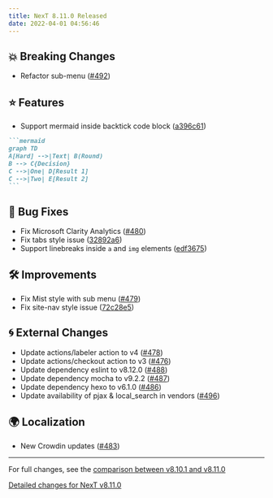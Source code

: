 ```yaml
---
title: NexT 8.11.0 Released
date: 2022-04-01 04:56:46
---
```


## 💥 Breaking Changes

- Refactor sub-menu ([#492](https://github.com/next-theme/hexo-theme-next/pull/492))

## ⭐ Features

- Support mermaid inside backtick code block ([a396c61](https://github.com/next-theme/hexo-theme-next/commit/a396c61a0ad66d6e32bb59c23482987547199add))
~~~markdown
```mermaid
graph TD
A[Hard] -->|Text| B(Round)
B --> C{Decision}
C -->|One| D[Result 1]
C -->|Two| E[Result 2]
```
~~~

## 🐞 Bug Fixes

- Fix Microsoft Clarity Analytics ([#480](https://github.com/next-theme/hexo-theme-next/pull/480))
- Fix tabs style issue ([32892a6](https://github.com/next-theme/hexo-theme-next/commit/32892a688ef761925adbd0fcbe25aa465f45fdcd))
- Support linebreaks inside `a` and `img` elements ([edf3675](https://github.com/next-theme/hexo-theme-next/commit/edf3675f32e9bd33b5613e48d3d11bd56cdb5f0e))

## 🛠 Improvements

- Fix Mist style with sub menu ([#479](https://github.com/next-theme/hexo-theme-next/pull/479))
- Fix site-nav style issue ([72c28e5](https://github.com/next-theme/hexo-theme-next/commit/72c28e5e87a015abde1c1fbca5fcf31b6c8112a4))

## 🌀 External Changes

- Update actions/labeler action to v4 ([#478](https://github.com/next-theme/hexo-theme-next/pull/478))
- Update actions/checkout action to v3 ([#476](https://github.com/next-theme/hexo-theme-next/pull/476))
- Update dependency eslint to v8.12.0 ([#488](https://github.com/next-theme/hexo-theme-next/pull/488))
- Update dependency mocha to v9.2.2 ([#487](https://github.com/next-theme/hexo-theme-next/pull/487))
- Update dependency hexo to v6.1.0 ([#486](https://github.com/next-theme/hexo-theme-next/pull/486))
- Update availability of pjax & local_search in vendors ([#496](https://github.com/next-theme/hexo-theme-next/pull/496))

## 🌍 Localization

- New Crowdin updates ([#483](https://github.com/next-theme/hexo-theme-next/pull/483))

***

For full changes, see the [comparison between v8.10.1 and v8.11.0](https://github.com/next-theme/hexo-theme-next/compare/v8.10.1...v8.11.0)

[Detailed changes for NexT v8.11.0](https://github.com/next-theme/hexo-theme-next/releases/tag/v8.11.0)
